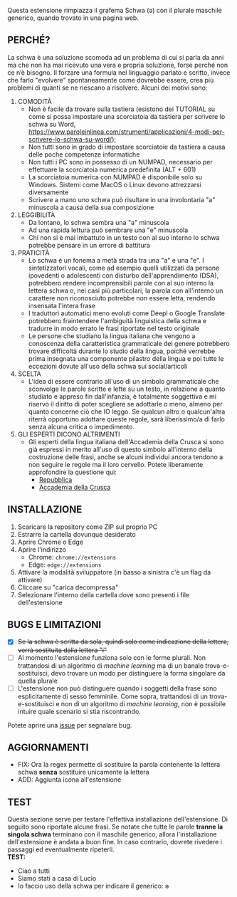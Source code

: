 Questa estensione rimpiazza il grafema Schwa (ə) con il plurale maschile generico, quando trovato in una pagina web.

## PERCHÉ?
La schwa è una soluzione scomoda ad un problema di cui si parla da anni ma che non ha mai ricevuto una vera e propria soluzione, forse perché non ce n’è bisogno.
Il forzare una formula nel linguaggio parlato e scritto, invece che farlo "evolvere" spontaneamente come dovrebbe essere, crea più problemi di quanti se ne riescano a risolvere. Alcuni dei motivi sono:
1. COMODITÀ
    - Non è facile da trovare sulla tastiera (esistono dei TUTORIAL su come si possa impostare una scorciatoia da tastiera per scrivere lo schwa su Word, https://www.paroleinlinea.com/strumenti/applicazioni/4-modi-per-scrivere-lo-schwa-su-word/);
    - Non tutti sono in grado di impostare scorciatoie da tastiera a causa delle poche competenze informatiche
    - Non tutti i PC sono in possesso di un NUMPAD, necessario per effettuare la scorciatoia numerica predefinita (ALT + 601)
    - La scorciatoia numerica con NUMPAD è disponibile solo su Windows. Sistemi come MacOS o Linux devono attrezzarsi diversamente
    - Scrivere a mano uno schwa può risultare in una involontaria "a" minuscola a causa della sua composizione
2. LEGGIBILITÀ
    - Da lontano, lo schwa sembra una "a" minuscola
    - Ad una rapida lettura può sembrare una "e" minuscola
    - Chi non si è mai imbattuto in un testo con al suo interno lo schwa potrebbe pensare in un errore di battitura
3. PRATICITÀ
    - Lo schwa è un fonema a metà strada tra una "a" e una "e". I sintetizzatori vocali, come ad esempio quelli utilizzati da persone ipovedenti o adolescenti con disturbo dell'apprendimento (DSA), potrebbero rendere incomprensibili parole con al suo interno la lettera schwa o, nei casi più particolari, la parola con all'interno un carattere non riconosciuto potrebbe non essere letta, rendendo insensata l'intera frase
    - I traduttori automatici meno evoluti come Deepl o Google Translate potrebbero fraintendere l'ambiguità linguistica della schwa e tradurre in modo errato le frasi riportate nel testo originale
    - Le persone che studiano la lingua italiana che vengono a conoscenza della caratteristica grammaticale del genere potrebbero trovare difficoltà durante lo studio della lingua, poiché verrebbe prima insegnata una componente pilastro della lingua e poi tutte le eccezioni dovute all'uso della schwa sui social/articoli
4. SCELTA
    - L'idea di essere contrario all'uso di un simbolo grammaticale che sconvolge le parole scritte e lette su un testo, in relazione a quanto studiato e appreso fin dall'infanzia, è totalmente soggettiva e mi riservo il diritto di poter scegliere se adottarle o meno, almeno per quanto concerne ciò che IO leggo. Se qualcun altro o qualcun'altra riterrà opportuno adottare queste regole, sarà liberissimo/a di farlo senza alcuna critica o impedimento.
5. GLI ESPERTI DICONO ALTRIMENTI
    - Gli esperti della lingua italiana dell'Accademia della Crusca si sono già espressi in merito all'uso di questo simbolo all'interno della costruzione delle frasi, anche se alcuni individui ancora tendono a non seguire le regole ma il loro cervello. Potete liberamente approfondire la questione qui:
        - [Repubblica](https://www.repubblica.it/cultura/2021/09/24/news/l_accademia_della_crusca_interviene_su_schwa_e_asterisco-319271624/)
        - [Accademia della Crusca](https://accademiadellacrusca.it/it/consulenza/un-asterisco-sul-genere/4018#:~:text=...-,allo%20schwa,-In%20alternativa%20all%E2%80%99asterisco)

## INSTALLAZIONE
1. Scaricare la repository come ZIP sul proprio PC
2. Estrarre la cartella dovunque desiderato
3. Aprire Chrome o Edge
4. Aprire l'indirizzo
    - Chrome: `chrome://extensions`
    - Edge: `edge://extensions`
5. Attivare la modalità sviluppatore (in basso a sinistra c'è un flag da attivare)
6. Cliccare su "carica decompressa"
7. Selezionare l'interno della cartella dove sono presenti i file dell'estensione

## BUGS E LIMITAZIONI
- [x] ~~Se la schwa è scritta da sola, quindi solo come indicazione della lettera, verrà sostituita dalla lettera "i"~~
- [ ] Al momento l'estensione funziona solo con le forme plurali. Non trattandosi di un algoritmo di *machine learning* ma di un banale trova-e-sostituisci, devo trovare un modo per distinguere la forma singolare da quella plurale
- [ ] L'estensione non può distinguere quando i soggetti della frase sono esplicitamente di sesso femminile. Come sopra, trattandosi di un trova-e-sostituisci e non di un algoritmo di *machine learning*, non è possibile intuire quale scenario si stia riscontrando.

Potete aprire una [issue](https://github.com/frankie-mceyes/NoSchwa/issues) per segnalare bug.

## AGGIORNAMENTI
- FIX: Ora la regex permette di sostituire la parola contenente la lettera schwa **senza** sostituire unicamente la lettera
- ADD: Aggiunta icona all'estensione

## TEST
Questa sezione serve per testare l'effettiva installazione dell'estensione.
Di seguito sono riportate alcune frasi. Se notate che tutte le parole **tranne la singola schwa** terminano con il maschile generico, allora l'installazione dell'estensione è andata a buon fine. In caso contrario, dovrete rivedere i passaggi ed eventualmente ripeterli.
<br>
**TEST:**
- Ciao a tutti
- Siamo stati a casa di Lucio
- Io faccio uso della schwa per indicare il generico: ə
